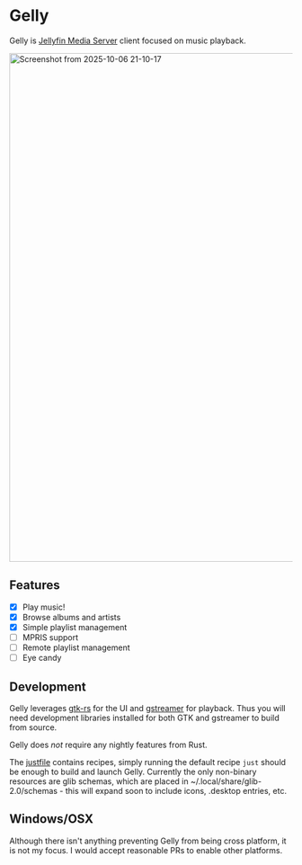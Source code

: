 # Gelly

Gelly is [Jellyfin Media Server](https://jellyfin.org/) client focused on music playback.

<img width="1025" height="905" alt="Screenshot from 2025-10-06 21-10-17" src="https://github.com/user-attachments/assets/8c914d2f-52a0-4cfa-9113-0855a0209568" />

## Features

- [x] Play music!
- [x] Browse albums and artists
- [x] Simple playlist management
- [ ] MPRIS support
- [ ] Remote playlist management
- [ ] Eye candy

## Development

Gelly leverages [gtk-rs](https://gtk-rs.org/) for the UI and
[gstreamer](https://gstreamer.freedesktop.org/) for playback. Thus you will need
development libraries installed for both GTK and gstreamer to build from source.

Gelly does *not* require any nightly features from Rust.

The [justfile](justfile) contains recipes, simply running the default recipe `just` should be enough
to build and launch Gelly. Currently the only non-binary resources are glib schemas, which are placed
in ~/.local/share/glib-2.0/schemas - this will expand soon to include icons, .desktop entries, etc.


## Windows/OSX
Although there isn't anything preventing Gelly from being cross platform, it is not my focus.
I would accept reasonable PRs to enable other platforms.
